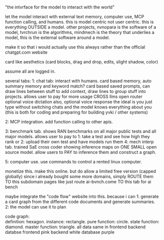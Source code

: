 "the intvrface for the model to interact with the world"

let the model interact with external text memory, computer use, MCP function calling, and humans. this is model centric not user centric. 
this is everything OUTSIDE a model. other projects, nvnopara is the software of a model, tvrchrun is the algorithms, mindmech is the theory that underlies a model, this is the external software around a model. 

make it so that i would actually use this always rather than the official chatgpt.com website

card like aesthetics (card blocks, drag and drop, edits, slight shadow, color)

assume all are logged in. 

several tabs:
1: chat tab: interact with humans.  card based memory, auto summary memory and keyword match? card based saved prompts, can draw lines between stuff to add context, draw lines to group stuff into projects. allows user to pay for more usage CROSS llms open router
optional voice dictation also, optional voice response
the ideal is you just type without switching chats and the model knows everything about you (this is both for coding and preparing for building yvki / other systems)

2: MCP integration. add function calling to other apis. 

3: benchmark tab. shows RAN benchmarks on all major public tests and all major models. allows user to pay to 1: take a test and see how high they rank or 2: upload their own test and have models run them
4: mech interp tab. trained SaE cross coder showing inference maps on ONE SMALL open source model. allow users to PAY to inference them and construct a graph. 

5: computer use. use commands to control a rented linux computer. 

monetize this. make this online. but do allow a limited free version (capped globally)
since i already bought some more domains, simply ROUTE them TO this subdomain pages like just route ai-bvnch.come TO this tab for ai bench

maybe integrate the "code flow" website into this. because i can 1: generate a card graph from the different code documents and generate summaries. 2: the model can use it to plan





code graph:  
definition: hexagon. instance: rectangle. pure function: circle. state function: diamond. master function: triangle. 
all data same in frontend backend databse
frontend pink backend white database purple